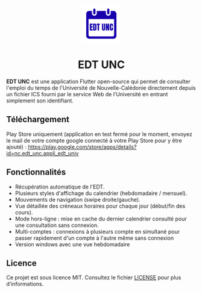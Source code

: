 <p align="center">
  <img src="assets/images/app_icon.png" alt="EDT UNC" width="100" height="100" />
</p>

<h1 align="center">EDT UNC</h1>

**EDT UNC** est une application Flutter open-source qui permet de consulter l'emploi du temps de l'Université de Nouvelle-Calédonie directement depuis un fichier ICS fourni par le service Web de l’Université en entrant simplement son identifiant.

## Téléchargement

Play Store uniquement (application en test fermé pour le moment, envoyez le mail de votre compte google connecté à votre Play Store pour y être ajouté) :
https://play.google.com/store/apps/details?id=nc.edt_unc.appli_edt_univ

## Fonctionnalités

* Récupération automatique de l'EDT.
* Plusieurs styles d'affichage du calendrier (hebdomadaire / mensuel).
* Mouvements de navigation (swipe droite/gauche).
* Vue détaillée des créneaux horaires pour chaque jour (début/fin des cours).
* Mode hors-ligne : mise en cache du dernier calendrier consulté pour une consultation sans connexion.
* Multi-comptes : connexions à plusieurs compte en simultané pour passer rapidement d'un compte à l'autre même sans connexion
* Version windows avec une vue hebdomadaire

## Licence

Ce projet est sous licence MIT. Consultez le fichier [LICENSE](LICENSE.md) pour plus d’informations.

